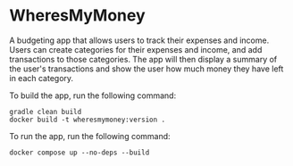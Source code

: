 # WheresMyMoney
A budgeting app that allows users to track their expenses and income. Users can create categories for their expenses and income, and add transactions to those categories. The app will then display a summary of the user's transactions and show the user how much money they have left in each category.

To build the app, run the following command:

```
gradle clean build
docker build -t wheresmymoney:version .
```

To run the app, run the following command:

```
docker compose up --no-deps --build 
```
